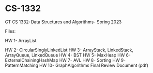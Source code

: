 # CS-1332
GT CS 1332: Data Structures and Algorithms- Spring 2023

Files:

HW 1- ArrayList

HW 2- CircularSinglyLinkedList
HW 3- ArrayStack, LinkedStack, ArrayQueue, LinkedQueue
HW 4- BST
HW 5- MaxHeap
HW 6- ExternalChainingHashMap
HW 7- AVL
HW 8- Sorting
HW 9- PatternMatching
HW 10- GraphAlgorithms
Final Review Document (pdf)
